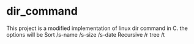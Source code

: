# dir_command
This project is a modified implementation of linux dir command in C.
the options will be 
Sort
/s-name
/s-size
/s-date
Recursive
/r
tree
/t
